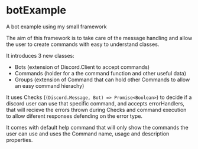 # botExample
A bot example using my small framework

The aim of this framework is to take care of the message handling and allow the user to create commands with easy to understand classes.

It introduces 3 new classes:
- Bots (extension of Discord.Client to accept commands)
- Commands (holder for a the command function and other useful data)
- Groups (extension of Command that can hold other Commands to allow an easy command hierachy)

It uses Checks (`(Discord.Message, Bot) => Promise<Boolean>`) to decide if a discord user can use that specific command, 
and accepts errorHandlers, that will recieve the errors thrown during Checks and command execution to allow diferent responses defending
on the error type.

It comes with default help command that will only show the commands the user can use and uses the Command name, usage and description properties.
